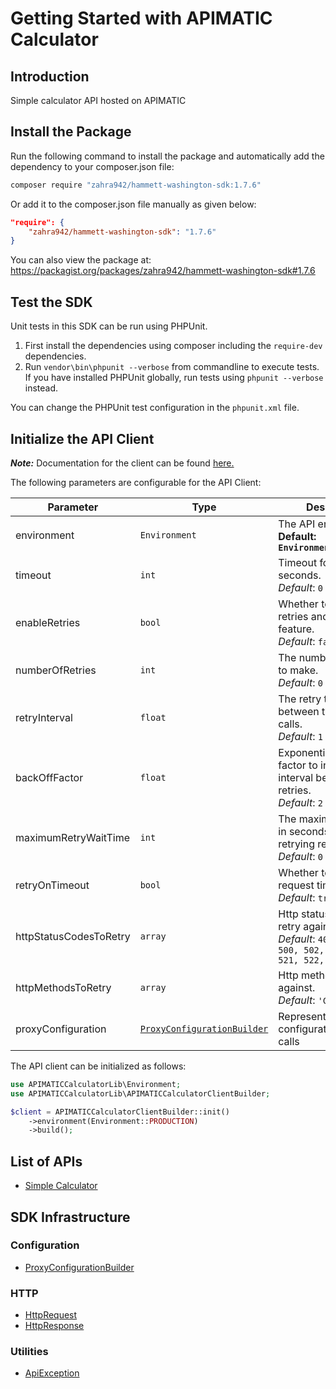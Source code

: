 
# Getting Started with APIMATIC Calculator

## Introduction

Simple calculator API hosted on APIMATIC

## Install the Package

Run the following command to install the package and automatically add the dependency to your composer.json file:

```bash
composer require "zahra942/hammett-washington-sdk:1.7.6"
```

Or add it to the composer.json file manually as given below:

```json
"require": {
    "zahra942/hammett-washington-sdk": "1.7.6"
}
```

You can also view the package at:
https://packagist.org/packages/zahra942/hammett-washington-sdk#1.7.6

## Test the SDK

Unit tests in this SDK can be run using PHPUnit.

1. First install the dependencies using composer including the `require-dev` dependencies.
2. Run `vendor\bin\phpunit --verbose` from commandline to execute tests. If you have installed PHPUnit globally, run tests using `phpunit --verbose` instead.

You can change the PHPUnit test configuration in the `phpunit.xml` file.

## Initialize the API Client

**_Note:_** Documentation for the client can be found [here.](https://www.github.com/ZahraN444/hammett-washington-php-sdk/tree/1.7.6/doc/client.md)

The following parameters are configurable for the API Client:

| Parameter | Type | Description |
|  --- | --- | --- |
| environment | `Environment` | The API environment. <br> **Default: `Environment.PRODUCTION`** |
| timeout | `int` | Timeout for API calls in seconds.<br>*Default*: `0` |
| enableRetries | `bool` | Whether to enable retries and backoff feature.<br>*Default*: `false` |
| numberOfRetries | `int` | The number of retries to make.<br>*Default*: `0` |
| retryInterval | `float` | The retry time interval between the endpoint calls.<br>*Default*: `1` |
| backOffFactor | `float` | Exponential backoff factor to increase interval between retries.<br>*Default*: `2` |
| maximumRetryWaitTime | `int` | The maximum wait time in seconds for overall retrying requests.<br>*Default*: `0` |
| retryOnTimeout | `bool` | Whether to retry on request timeout.<br>*Default*: `true` |
| httpStatusCodesToRetry | `array` | Http status codes to retry against.<br>*Default*: `408, 413, 429, 500, 502, 503, 504, 521, 522, 524` |
| httpMethodsToRetry | `array` | Http methods to retry against.<br>*Default*: `'GET', 'PUT'` |
| proxyConfiguration | [`ProxyConfigurationBuilder`](https://www.github.com/ZahraN444/hammett-washington-php-sdk/tree/1.7.6/doc/proxy-configuration-builder.md) | Represents the proxy configurations for API calls |

The API client can be initialized as follows:

```php
use APIMATICCalculatorLib\Environment;
use APIMATICCalculatorLib\APIMATICCalculatorClientBuilder;

$client = APIMATICCalculatorClientBuilder::init()
    ->environment(Environment::PRODUCTION)
    ->build();
```

## List of APIs

* [Simple Calculator](https://www.github.com/ZahraN444/hammett-washington-php-sdk/tree/1.7.6/doc/controllers/simple-calculator.md)

## SDK Infrastructure

### Configuration

* [ProxyConfigurationBuilder](https://www.github.com/ZahraN444/hammett-washington-php-sdk/tree/1.7.6/doc/proxy-configuration-builder.md)

### HTTP

* [HttpRequest](https://www.github.com/ZahraN444/hammett-washington-php-sdk/tree/1.7.6/doc/http-request.md)
* [HttpResponse](https://www.github.com/ZahraN444/hammett-washington-php-sdk/tree/1.7.6/doc/http-response.md)

### Utilities

* [ApiException](https://www.github.com/ZahraN444/hammett-washington-php-sdk/tree/1.7.6/doc/api-exception.md)

